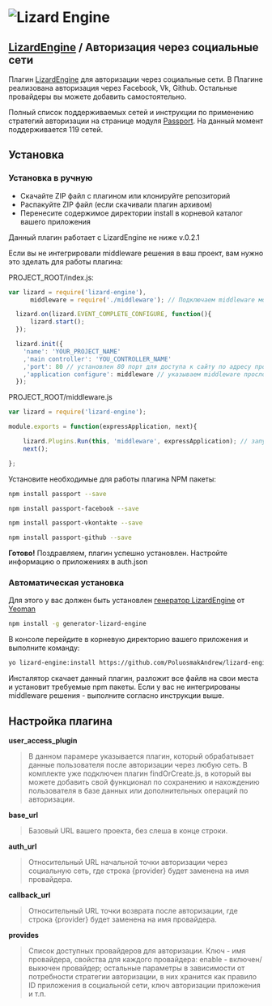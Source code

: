 ![Lizard Engine](http://i.imgur.com/mhamGKF.png)
===================================
## [LizardEngine](https://github.com/PoluosmakAndrew/lizard-engine) / Авторизация через социальные сети

Плагин [LizardEngine](https://github.com/PoluosmakAndrew/lizard-engine) для авторизации через социальные сети.
В Плагине реализована авторизация через Facebook, Vk, Github. Остальные провайдеры вы можете добавить самостоятельно.

Полный список поддерживаемых сетей и инструкции по применению стратегий авторизации на странице модуля [Passport](http://passportjs.org/guide/providers/).
На данный момент поддерживается 119 сетей.

## Установка

### Установка в ручную

* Скачайте ZIP файл с плагином или клонируйте репозиторий
* Распакуйте ZIP файл (если скачивали плагин архивом)
* Перенесите содержимое директории install в корневой каталог вашего приложения

Данный плагин работает с LizardEngine не ниже v.0.2.1

Если вы не интегрировали middleware решения в ваш проект, вам нужно это зделать для работы плагина:

PROJECT_ROOT/index.js:

```javascript
var lizard = require('lizard-engine'),
      middleware = require('./middleware'); // Подключаем middleware модуль

  lizard.on(lizard.EVENT_COMPLETE_CONFIGURE, function(){
      lizard.start();
  });

  lizard.init({
    'name': 'YOUR_PROJECT_NAME'
    ,'main controller': 'YOU_CONTROLLER_NAME'
    ,'port': 80 // установлен 80 порт для доступа к сайту по адресу прописанному в host (понадобится для тестирования)
    ,'application configure': middleware // указываем middleware прослойку
  });
```

PROJECT_ROOT/middleware.js

```javascript
var lizard = require('lizard-engine');

module.exports = function(expressApplication, next){

    lizard.Plugins.Run(this, 'middleware', expressApplication); // запускаем системный плагин для поиска middleware плагинов
    next();

};
```

Установите необходимые для работы плагина NPM пакеты:

```bash
npm install passport --save

npm install passport-facebook --save

npm install passport-vkontakte --save

npm install passport-github --save
```

**Готово!** Поздравляем, плагин успешно установлен. Настройте информацию о приложениях в auth.json

### Автоматическая установка

Для этого у вас должен быть установлен [генератор LizardEngine](https://github.com/PoluosmakAndrew/generator-lizard-engine) от [Yeoman](http://yeoman.io/)

```bash
npm install -g generator-lizard-engine
```

В консоле перейдите в корневую директорию вашего приложения и выполните команду:
```bash
yo lizard-engine:install https://github.com/PoluosmakAndrew/lizard-engine-social-auth.git
```

Инсталятор скачает данный плагин, разложит все файлв на свои места и установит требуемые npm пакеты.
Если у вас не интегрированы middleware решения - выполните согласно инструкции выше.

## Настройка плагина

**user_access_plugin**
> В данном парамере указывается плагин, который обрабатывает данные пользователя после авторизации через любую сеть. В комплекте уже подключен плагин findOrCreate.js, в который вы можете добавить свой функционал по сохранению и нахождению пользователя в базе данных или дополнительных операций по авторизации.

**base_url**
> Базовый URL вашего проекта, без слеша в конце строки.

**auth_url**
> Относительный URL начальной точки авторизации через социальную сеть, где строка {provider} будет заменена на имя провайдера.

**callback_url**
> Относительный URL точки возврата после авторизации, где строка {provider} будет заменена на имя провайдера.

**provides**
> Список доступных провайдеров для авторизации. Ключ - имя провайдера, свойства для каждого провайдера: enable - включен/выкючен провайдер; остальные параметры в зависимости от потребности стратегии авторизации, в них хранится как правило ID приложения в социальной сети, ключ авторизации приложения и т.п.
